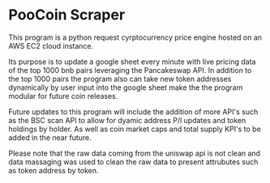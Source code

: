 # PooCoin Scraper

This program is a python request cyrptocurrency price engine hosted on an AWS EC2 cloud instance.

Its purpose is to update a google sheet every minute with live pricing data of the top 1000 bnb pairs leveraging the Pancakeswap API. In addition to the top 1000 pairs the program also can take new token addresses dynamically by user input into the google sheet make the the program modular for future coin releases.

Future updates to this program will include the addition of more API's such as the BSC scan API to allow for dyamic address P/l updates and token holdings by holder. As well as coin market caps and total supply KPI's to be added in the near future.

Please note that the raw data coming from the uniswap api is not clean and data massaging was used to clean the raw data to present attrubutes such as token address by token.


